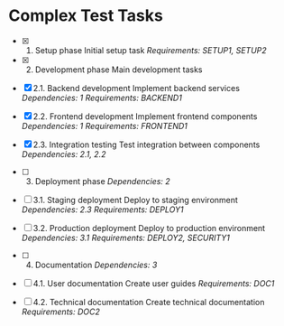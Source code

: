 # Complex Test Tasks

- [x] 1. Setup phase
  Initial setup task
  _Requirements: SETUP1, SETUP2_

- [x] 2. Development phase
  Main development tasks

- [x] 2.1. Backend development
  Implement backend services
  _Dependencies: 1_
  _Requirements: BACKEND1_

- [x] 2.2. Frontend development
  Implement frontend components
  _Dependencies: 1_
  _Requirements: FRONTEND1_

- [x] 2.3. Integration testing
  Test integration between components
  _Dependencies: 2.1, 2.2_

- [ ] 3. Deployment phase
  _Dependencies: 2_

- [ ] 3.1. Staging deployment
  Deploy to staging environment
  _Dependencies: 2.3_
  _Requirements: DEPLOY1_

- [ ] 3.2. Production deployment
  Deploy to production environment
  _Dependencies: 3.1_
  _Requirements: DEPLOY2, SECURITY1_

- [ ] 4. Documentation
  _Dependencies: 3_

- [ ] 4.1. User documentation
  Create user guides
  _Requirements: DOC1_

- [ ] 4.2. Technical documentation
  Create technical documentation
  _Requirements: DOC2_